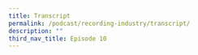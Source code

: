 ```yaml
---
title: Transcript
permalink: /podcast/recording-industry/transcript/
description: ""
third_nav_title: Episode 10
---
```

